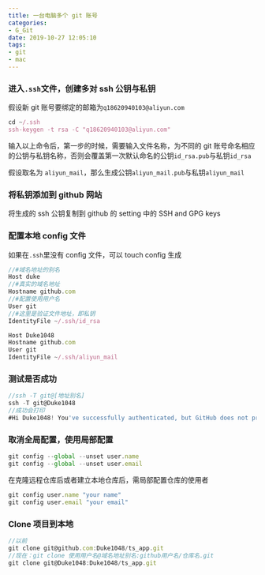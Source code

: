```yaml
---
title: 一台电脑多个 git 账号
categories:
- G_Git
date: 2019-10-27 12:05:10
tags:
- git
- mac
---
```


### 进入`.ssh`文件，创建多对 ssh 公钥与私钥

假设新 git 账号要绑定的邮箱为`q18620940103@aliyun.com`

```js
cd ~/.ssh
ssh-keygen -t rsa -C "q18620940103@aliyun.com"
```

输入以上命令后，第一步的时候，需要输入文件名称，为不同的 git 账号命名相应的公钥与私钥名称，否则会覆盖第一次默认命名的公钥`id_rsa.pub`与私钥`id_rsa`

假设取名为 `aliyun_mail`，那么生成公钥`aliyun_mail.pub`与私钥`aliyun_mail`

### 将私钥添加到 github 网站

将生成的 ssh 公钥复制到 github 的 setting 中的 SSH and GPG keys

### 配置本地 config 文件

如果在`.ssh`里没有 config 文件，可以 touch config 生成

```js
//#域名地址的别名
Host duke
//#真实的域名地址
Hostname github.com
//#配置使用用户名
User git
//#这里是验证文件地址，即私钥
IdentityFile ~/.ssh/id_rsa

Host Duke1048
Hostname github.com
User git
IdentityFile ~/.ssh/aliyun_mail
```

### 测试是否成功

```js
//ssh -T git@[地址别名]
ssh -T git@Duke1048
//成功会打印
#Hi Duke1048! You've successfully authenticated, but GitHub does not provide shell access.
```

### 取消全局配置，使用局部配置

```js
git config --global --unset user.name
git config --global --unset user.email
```

在克隆远程仓库后或者建立本地仓库后，需局部配置仓库的使用者

```js
git config user.name "your name"
git config user.email "your email"
```

### Clone 项目到本地

```js
//以前
git clone git@github.com:Duke1048/ts_app.git
//现在：git clone 使用用户名@域名地址别名:github用户名/仓库名.git
git clone git@Duke1048:Duke1048/ts_app.git
```


